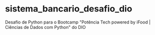 # sistema_bancario_desafio_dio
Desafio de Python para o Bootcamp "Potência Tech powered by iFood | Ciências de Dados com Python" do DIO

